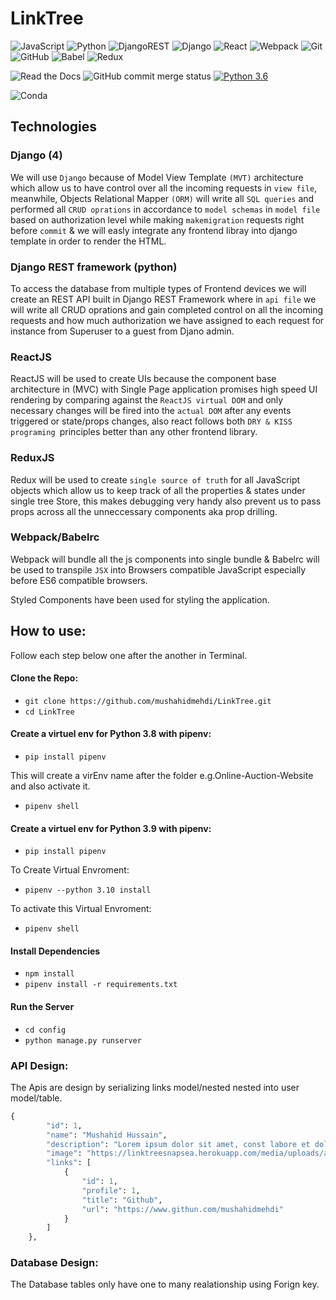 # LinkTree


![JavaScript](https://img.shields.io/badge/javascript-%23323330.svg?style=for-the-badge&logo=javascript&logoColor=%23F7DF1E) ![Python](https://img.shields.io/badge/python-3670A0?style=for-the-badge&logo=python&logoColor=ffdd54) ![DjangoREST](https://img.shields.io/badge/DJANGO-REST-ff1709?style=for-the-badge&logo=django&logoColor=white&color=ff1709&labelColor=gray)  ![Django](https://img.shields.io/badge/django-%23092E20.svg?style=for-the-badge&logo=django&logoColor=white)  ![React](https://img.shields.io/badge/react-%2320232a.svg?style=for-the-badge&logo=react&logoColor=%2361DAFB)   ![Webpack](https://img.shields.io/badge/webpack-%238DD6F9.svg?style=for-the-badge&logo=webpack&logoColor=black)  ![Git](https://img.shields.io/badge/git-%23F05033.svg?style=for-the-badge&logo=git&logoColor=white)  ![GitHub](https://img.shields.io/badge/github-%23121011.svg?style=for-the-badge&logo=github&logoColor=white)  ![Babel](https://img.shields.io/badge/Babel-F9DC3e?style=for-the-badge&logo=babel&logoColor=black)  ![Redux](https://img.shields.io/badge/redux-%23593d88.svg?style=for-the-badge&logo=redux&logoColor=white)

![Read the Docs](https://img.shields.io/readthedocs/pip?style=plastic)
![GitHub commit merge status](https://img.shields.io/github/commit-status/mushahidmehdi/Full-Stack-Web-Application/main/c49a9cf916c11d163b7b4d1256b89c211793d6ee)
[![Python 3.6](https://img.shields.io/badge/python-3.8.8-blue.svg)](https://www.python.org/downloads/release/python-360/)

![Conda](https://img.shields.io/conda/pn/conda-forge/python)



## Technologies  

### Django (4)
 
We will use `Django` because of Model View Template `(MVT)` architecture which allow us to have control over all the incoming requests in `view file`, meanwhile, Objects Relational Mapper `(ORM)` will write all `SQL queries` and performed all `CRUD oprations` in accordance to `model schemas` in `model file` based on authorization level while making `makemigration` requests right before `commit` & we will easly integrate any frontend libray into django template in order to render the HTML. 

### Django REST framework (python)
To access the database from multiple types of Frontend devices we will create an REST API built in Django REST Framework where in `api file` we will write all CRUD oprations and gain completed control on all the incoming requests and how much authorization we have assigned to each request for instance from Superuser to a guest from Djano admin.


### ReactJS
ReactJS will be used to create UIs because the component base architecture in (MVC) with Single Page application promises high speed UI rendering by comparing against the `ReactJS virtual DOM` and only necessary changes will be fired into the `actual DOM` after any events triggered or state/props changes, also react follows both `DRY & KISS programing `principles better than any other frontend library.


### ReduxJS
Redux will be used to create `single source of truth` for all JavaScript objects which allow us to keep track of all the properties & states under single tree Store, this makes debugging very handy also prevent us to pass props across all the unneccessary components aka prop drilling.

### Webpack/Babelrc

Webpack will bundle all the js components into single bundle & Babelrc will be used to transpile `JSX` into Browsers compatible JavaScript especially before ES6 compatible browsers.

Styled Components have been used for styling the application.



## How to use:
Follow each step below one after the another in Terminal.

#### Clone the Repo:
-  ```git clone https://github.com/mushahidmehdi/LinkTree.git```
-  ```cd LinkTree```


#### Create a virtuel env for Python 3.8 with pipenv:
-  ``` pip install pipenv ```

This will create a virEnv name after the folder e.g.Online-Auction-Website and also activate it.
-  ``` pipenv shell ```

#### Create a virtuel env for Python 3.9 with pipenv:
-  ``` pip install pipenv ```

To Create Virtual Envroment:
-  ``` pipenv --python 3.10 install  ```

To activate this Virtual Envroment:
-  ``` pipenv shell ```

#### Install Dependencies 
-  ``` npm install  ```
-  ``` pipenv install -r requirements.txt ```

#### Run the Server
-  ``` cd config ```
-  ``` python manage.py runserver ```



### API Design:
The Apis are design by serializing links model/nested nested into user model/table.

```python
{
        "id": 1,
        "name": "Mushahid Hussain",
        "description": "Lorem ipsum dolor sit amet, const labore et dolore magna aliqua. teur sint occaecat cupidqui officia deserunt mollit anim id est laborum.",
        "image": "https://linktreesnapsea.herokuapp.com/media/uploads/avataerr.png",
        "links": [
            {
                "id": 1,
                "profile": 1,
                "title": "Github",
                "url": "https://www.githun.com/mushahidmehdi"
            }
        ]
    },

```

### Database Design:
The Database tables only have one to many realationship using Forign key.

